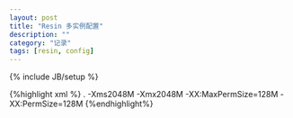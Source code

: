 ```yaml
---
layout: post
title: "Resin 多实例配置"
description: ""
category: "记录"
tags: [resin, config]
---
```

{% include JB/setup %}


{%highlight xml %}
<cluster id="app-id"><!-- 保证这个id不与其他的cluster重复，建议用名字和业务的组合 -->
    <root-directory>.</root-directory>
    <server-default>
      <http address="*" port="9000"/><!-- 保证这个port没被使用 -->
      <jvm-arg>-Xms2048M</jvm-arg>
      <jvm-arg>-Xmx2048M</jvm-arg>
      <jvm-arg>-XX:MaxPermSize=128M</jvm-arg>
      <jvm-arg>-XX:PermSize=128M</jvm-arg>
    </server-default>
    <server id="app-id" address="127.0.0.1" port="6831"></server><!-- 保证id不与其他的server重复，这个id就是启动server的参数。保证port没被使用 -->
    <host id="" root-directory=".">
      <!-- root-directory 设置为自己的文件夹里webapps文件夹下的目录。 archie-path 设置为war下的目标war文件，war文件名要与root-directory目录一致 -->
      <web-app id="/" root-directory="/home/work/deploy/someone/webapps/miui-sec-api" archive-path="/home/work/deploy/someone/war/miui-sec-api.war" />
      <!-- 设置log存放路径 -->
      <stdout-log path="/home/work/deploy/someone/logs/app.stdout.log" rollover-period='1D' rollover-size='50mb'/>
      <stderr-log path="/home/work/deploy/someone/logs/app.stderr.log" rollover-period='1D' rollover-size='50mb'/>
    </host>
  </cluster>
{%endhighlight%}
